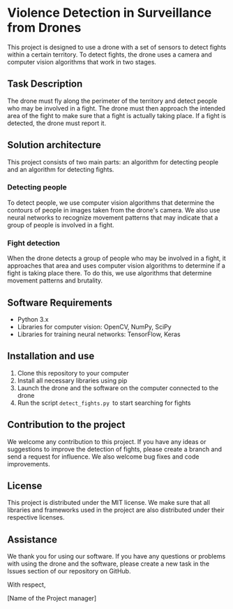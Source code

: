 # Violence Detection in Surveillance from Drones

This project is designed to use a drone with a set of sensors to detect fights within a certain territory. To detect fights, the drone uses a camera and computer vision algorithms that work in two stages.

## Task Description

The drone must fly along the perimeter of the territory and detect people who may be involved in a fight. The drone must then approach the intended area of the fight to make sure that a fight is actually taking place. If a fight is detected, the drone must report it.

## Solution architecture

This project consists of two main parts: an algorithm for detecting people and an algorithm for detecting fights.

### Detecting people

To detect people, we use computer vision algorithms that determine the contours of people in images taken from the drone's camera. We also use neural networks to recognize movement patterns that may indicate that a group of people is involved in a fight.

### Fight detection

When the drone detects a group of people who may be involved in a fight, it approaches that area and uses computer vision algorithms to determine if a fight is taking place there. To do this, we use algorithms that determine movement patterns and brutality.

## Software Requirements

- Python 3.x
- Libraries for computer vision: OpenCV, NumPy, SciPy
- Libraries for training neural networks: TensorFlow, Keras

## Installation and use

1. Clone this repository to your computer
2. Install all necessary libraries using pip
3. Launch the drone and the software on the computer connected to the drone
4. Run the script `detect_fights.py `to start searching for fights

## Contribution to the project
We welcome any contribution to this project. If you have any ideas or suggestions to improve the detection of fights, please create a branch and send a request for influence. We also welcome bug fixes and code improvements.

## License

This project is distributed under the MIT license. We make sure that all libraries and frameworks used in the project are also distributed under their respective licenses.

## Assistance

We thank you for using our software. If you have any questions or problems with using the drone and the software, please create a new task in the Issues section of our repository on GitHub.

With respect,

[Name of the Project manager]
